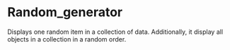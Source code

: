 # Random_generator

Displays one random item in a collection of data. Additionally, it display all objects in a collection in a random order.